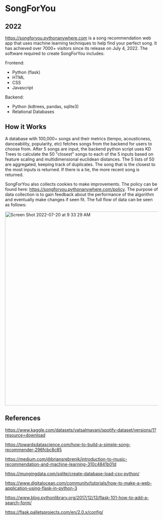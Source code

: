 # SongForYou

## 2022

https://songforyou.pythonanywhere.com is a song recommendation web app that uses machine learning techniques to help find your perfect song. It has achieved over 7000+ visitors since its release on July 4, 2022. The software required to create SongForYou includes:

Frontend:
- Python (flask)
- HTML
- CSS
- Javascript

Backend:
- Python (kdtrees, pandas, sqlite3)
- Relational Databases

## How it Works

A database with 100,000+ songs and their metrics (tempo, acousticness, danceability, popularity, etc) fetches songs from the backend for users to choose from. After 5 songs are input, the backend python script uses KD Trees to calculate the 50 "closest" songs to each of the 5 inputs based on feature scaling and multidimensional euclidean distances. The 5 lists of 50 are aggregated, keeping track of duplicates. The song that is the closest to the most inputs is returned. If there is a tie, the more recent song is returned.

SongForYou also collects cookies to make improvements. The policy can be found here: https://songforyou.pythonanywhere.com/policy. The purpose of data collection is to gain feedback about the performance of the algorithm and eventually make changes if seen fit. The full flow of data can be seen as follows:

<img width="640" alt="Screen Shot 2022-07-20 at 9 33 29 AM" src="https://user-images.githubusercontent.com/90010213/179995853-e28fe195-5d42-420a-84c0-6c82d52ce84e.png">

## References

https://www.kaggle.com/datasets/vatsalmavani/spotify-dataset/versions/1?resource=download

https://towardsdatascience.com/how-to-build-a-simple-song-recommender-296fcbc8c85

https://medium.com/@briansrebrenik/introduction-to-music-recommendation-and-machine-learning-310c4841b01d

https://mungingdata.com/sqlite/create-database-load-csv-python/

https://www.digitalocean.com/community/tutorials/how-to-make-a-web-application-using-flask-in-python-3

https://www.blog.pythonlibrary.org/2017/12/13/flask-101-how-to-add-a-search-form/

https://flask.palletsprojects.com/en/2.0.x/config/







